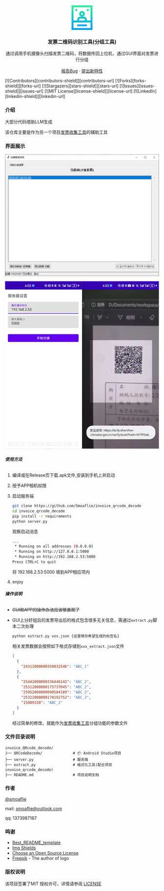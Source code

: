 <p align="center">
  <img src="static/images/logo.png" alt="Logo" width="80" height="80">
  <h3 align="center">发票二维码识别工具(分组工具)</h3>
  <p align="center">
    通过调用手机摄像头扫描发票二维码，将数据传回上位机，通过GUI界面对发票进行分组
    <br />
    <br />
    <a href="https://github.com/Smoaflie/invoice_qrcode_decode/issues">报告Bug</a>
    ·
    <a href="https://github.com/Smoaflie/invoice_qrcode_decode/issues">提出新特性</a>
  </p>
[![Contributors][contributors-shield]][contributors-url]
[![Forks][forks-shield]][forks-url]
[![Stargazers][stars-shield]][stars-url]
[![Issues][issues-shield]][issues-url]
[![MIT License][license-shield]][license-url]
[![LinkedIn][linkedin-shield]][linkedin-url]

### 介绍

大部分代码借助LLM生成

该仓库主要是作为另一个项目[发票收集工具](https://github.com/Smoaflie/invoice_collection)的辅助工具

### 界面展示

![pc](static/images/pc.png)

![app](static/images/app.png)

###### **使用方法**

1. 编译或在Release页下载.apk文件,安装到手机上并启动

2. 授予APP相机权限

3. 启动服务端

   ```bash
   git clone https://github.com/Smoaflie/invoice_qrcode_decode
   cd invoice_qrcode_decode
   pip install -r requirements
   python server.py
   ```

   观察启动消息

   ```bash
   ...
    * Running on all addresses (0.0.0.0)
    * Running on http://127.0.0.1:5000
    * Running on http://192.168.2.53:5000
   Press CTRL+C to quit
   ```

   将 192.168.2.53:5000 填到APP相应项内

4. enjoy

###### **操作说明**

- ~~GUI和APP的操作办法应该够直观了~~

- GUI上分好组后的发票导出后的格式包含很多无关信息，需通过`extract.py`脚本二次处理

  ```bash
  python extract.py xxx.json {这里填你希望生成的标签名}
  ```

  相关发票数据会按照如下格式存储到`xxx_extract.json`文件

  ```json
  [
    {
      "24312000000358032546": "ABC_1"
    },
    {
      "25442000000336446142": "ABC_2",
      "25312000000175737045": "ABC_2",
      "25952000000090584189": "ABC_2",
      "25322000000178192752": "ABC_2",
      "15809330": "ABC_2"
    }
  ]
  ```

  经过简单的修改，就能作为[发票收集工具](https://github.com/Smoaflie/invoice_collection)分组功能的参数文件

### 文件目录说明

```
invoice_QRcode_decode/
├── QRCodeDecode/              # 📦 Android Studio项目
├── server.py                  # 服务端
├── extract.py                 # 格式化工具(配合项目invoice_qrcode_decode)
├── README.md                  # 项目说明文档

```


### 作者

[@smoaflie](https://github.com/Smoaflie)

mail: smoaflie@outlook.com

qq: 1373987167  

### 鸣谢

- [Best_README_template](https://github.com/shaojintian/Best_README_template)
- [Img Shields](https://shields.io)
- [Choose an Open Source License](https://choosealicense.com)
- [Freepik](https://www.flaticon.com/authors/freepik) - The author of logo

### 版权说明

该项目签署了MIT 授权许可，详情请参阅 [LICENSE](https://github.com/Smoaflie/invoice_qrcode_decode/blob/master/LICENSE)



<!-- links -->

[contributors-shield]: https://img.shields.io/github/contributors/Smoaflie/invoice_qrcode_decode.svg?style=flat-square
[contributors-url]: https://github.com/Smoaflie/invoice_qrcode_decode/graphs/contributors
[forks-shield]: https://img.shields.io/github/forks/Smoaflie/invoice_qrcode_decode.svg?style=flat-square
[forks-url]: https://github.com/Smoaflie/invoice_qrcode_decode/network/members
[stars-shield]: https://img.shields.io/github/stars/Smoaflie/invoice_qrcode_decode.svg?style=flat-square
[stars-url]: https://github.com/Smoaflie/invoice_qrcode_decode/stargazers
[issues-shield]: https://img.shields.io/github/issues/Smoaflie/invoice_qrcode_decode.svg?style=flat-square
[issues-url]: https://img.shields.io/github/issues/Smoaflie/invoice_qrcode_decode.svg
[license-shield]: https://img.shields.io/github/license/Smoaflie/invoice_qrcode_decode.svg?style=flat-square
[license-url]: https://github.com/Smoaflie/invoice_qrcode_decode/blob/master/LICENSE.txt
[linkedin-shield]: https://img.shields.io/badge/-LinkedIn-black.svg?style=flat-square&logo=linkedin&colorB=555
[linkedin-url]: https://linkedin.com/in/shaojintian

